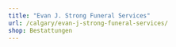 ```yaml
---
title: "Evan J. Strong Funeral Services"
url: /calgary/evan-j-strong-funeral-services/
shop: Bestattungen
---
```

